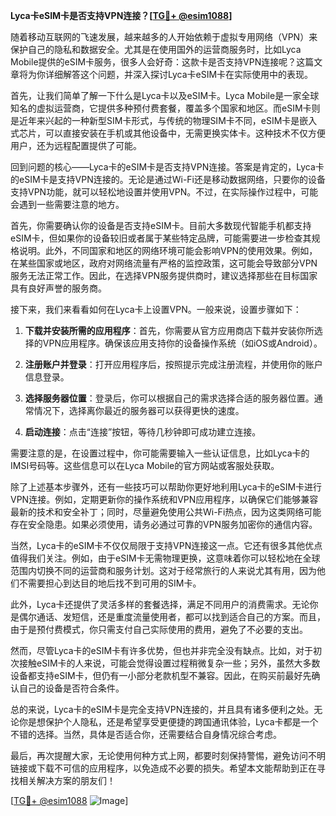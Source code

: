 **Lyca卡eSIM卡是否支持VPN连接？[[TG💪+ @esim1088](https://t.me/s/esim1088)]**

随着移动互联网的飞速发展，越来越多的人开始依赖于虚拟专用网络（VPN）来保护自己的隐私和数据安全。尤其是在使用国外的运营商服务时，比如Lyca Mobile提供的eSIM卡服务，很多人会好奇：这款卡是否支持VPN连接呢？这篇文章将为你详细解答这个问题，并深入探讨Lyca卡eSIM卡在实际使用中的表现。

首先，让我们简单了解一下什么是Lyca卡以及eSIM卡。Lyca Mobile是一家全球知名的虚拟运营商，它提供多种预付费套餐，覆盖多个国家和地区。而eSIM卡则是近年来兴起的一种新型SIM卡形式，与传统的物理SIM卡不同，eSIM卡是嵌入式芯片，可以直接安装在手机或其他设备中，无需更换实体卡。这种技术不仅方便用户，还为远程配置提供了可能。

回到问题的核心——Lyca卡的eSIM卡是否支持VPN连接。答案是肯定的，Lyca卡的eSIM卡是支持VPN连接的。无论是通过Wi-Fi还是移动数据网络，只要你的设备支持VPN功能，就可以轻松地设置并使用VPN。不过，在实际操作过程中，可能会遇到一些需要注意的地方。

首先，你需要确认你的设备是否支持eSIM卡。目前大多数现代智能手机都支持eSIM卡，但如果你的设备较旧或者属于某些特定品牌，可能需要进一步检查其规格说明。此外，不同国家和地区的网络环境可能会影响VPN的使用效果。例如，在某些国家或地区，政府对网络流量有严格的监控政策，这可能会导致部分VPN服务无法正常工作。因此，在选择VPN服务提供商时，建议选择那些在目标国家具有良好声誉的服务商。

接下来，我们来看看如何在Lyca卡上设置VPN。一般来说，设置步骤如下：

1. **下载并安装所需的应用程序**：首先，你需要从官方应用商店下载并安装你所选择的VPN应用程序。确保该应用支持你的设备操作系统（如iOS或Android）。

2. **注册账户并登录**：打开应用程序后，按照提示完成注册流程，并使用你的账户信息登录。

3. **选择服务器位置**：登录后，你可以根据自己的需求选择合适的服务器位置。通常情况下，选择离你最近的服务器可以获得更快的速度。

4. **启动连接**：点击“连接”按钮，等待几秒钟即可成功建立连接。

需要注意的是，在设置过程中，你可能需要输入一些认证信息，比如Lyca卡的IMSI号码等。这些信息可以在Lyca Mobile的官方网站或客服处获取。

除了上述基本步骤外，还有一些技巧可以帮助你更好地利用Lyca卡的eSIM卡进行VPN连接。例如，定期更新你的操作系统和VPN应用程序，以确保它们能够兼容最新的技术和安全补丁；同时，尽量避免使用公共Wi-Fi热点，因为这类网络可能存在安全隐患。如果必须使用，请务必通过可靠的VPN服务加密你的通信内容。

当然，Lyca卡的eSIM卡不仅仅局限于支持VPN连接这一点。它还有很多其他优点值得我们关注。例如，由于eSIM卡无需物理更换，这意味着你可以轻松地在全球范围内切换不同的运营商和服务计划。这对于经常旅行的人来说尤其有用，因为他们不需要担心到达目的地后找不到可用的SIM卡。

此外，Lyca卡还提供了灵活多样的套餐选择，满足不同用户的消费需求。无论你是偶尔通话、发短信，还是重度流量使用者，都可以找到适合自己的方案。而且，由于是预付费模式，你只需支付自己实际使用的费用，避免了不必要的支出。

然而，尽管Lyca卡的eSIM卡有许多优势，但也并非完全没有缺点。比如，对于初次接触eSIM卡的人来说，可能会觉得设置过程稍微复杂一些；另外，虽然大多数设备都支持eSIM卡，但仍有一小部分老款机型不兼容。因此，在购买前最好先确认自己的设备是否符合条件。

总的来说，Lyca卡的eSIM卡是完全支持VPN连接的，并且具有诸多便利之处。无论你是想保护个人隐私，还是希望享受更便捷的跨国通讯体验，Lyca卡都是一个不错的选择。当然，具体是否适合你，还需要结合自身情况综合考虑。

最后，再次提醒大家，无论使用何种方式上网，都要时刻保持警惕，避免访问不明链接或下载不可信的应用程序，以免造成不必要的损失。希望本文能帮助到正在寻找相关解决方案的朋友们！

[[TG💪+ @esim1088](https://t.me/s/esim1088) ![Image](https://i.postimg.cc/4NQfJmqS/Snipaste-2025-05-13-00-14-12.png)]